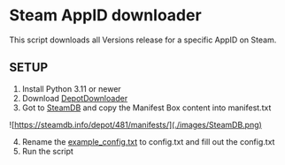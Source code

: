 # Steam AppID downloader

This script downloads all Versions release for a specific AppID on Steam.

## SETUP

1. Install Python 3.11 or newer
2. Download [DepotDownloader](https://github.com/SteamRE/DepotDownloader/releases/latest)
3. Got to [SteamDB](https://steamdb.info/depot/481/manifests/) and copy the Manifest Box content into manifest.txt

![https://steamdb.info/depot/481/manifests/](./images/SteamDB.png)

4. Rename the [example_config.txt](./src/example_config.txt) to config.txt and fill out the config.txt
5. Run the script
